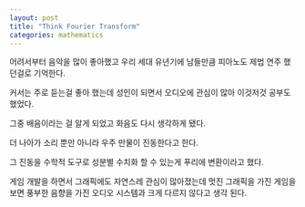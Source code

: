 ```yaml
---
layout: post
title: "Think Fourier Transform"
categories: mathematics
---
```


어려서부터 음악을 많이 좋아했고 우리 세대 유년기에 남들만큼 피아노도 제법 연주 했던걸로 기억한다.

커서는 주로 듣는걸 좋아 했는데 성인이 되면서 오디오에 관심이 많아 이것저것 공부도 했었다.

그중 배음이라는 걸 알게 되었고 화음도 다시 생각하게 됐다.

더 나아가 소리 뿐만 아니라 우주 만물이 진동한다고 한다.

그 진동을 수학적 도구로 성분별 수치화 할 수 있는게 푸리에 변환이라고 했다.

게임 개발을 하면서 그래픽에도 자연스레 관심이 많아졌는데 멋진 그래픽을 가진 게임을 보면 풍부한 음향을 가진 오디오 시스템과 크게 다르지 않다고 생각 된다.








